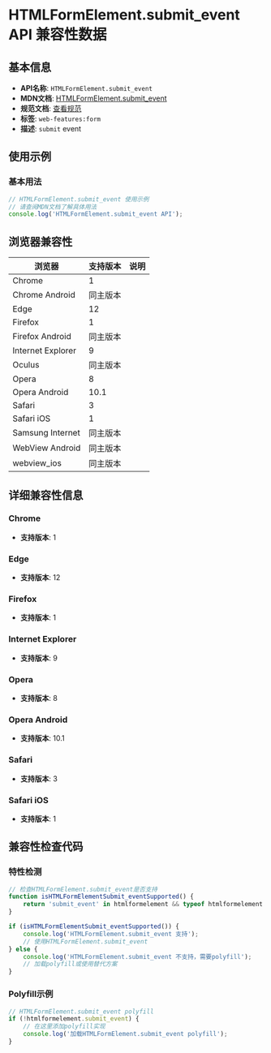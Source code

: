 # HTMLFormElement.submit_event API 兼容性数据

## 基本信息

- **API名称**: `HTMLFormElement.submit_event`
- **MDN文档**: [HTMLFormElement.submit_event](https://developer.mozilla.org/docs/Web/API/HTMLFormElement/submit_event)
- **规范文档**: [查看规范](https://html.spec.whatwg.org/multipage/indices.html#event-submit,https://html.spec.whatwg.org/multipage/webappapis.html#handler-onsubmit)
- **标签**: `web-features:form`
- **描述**: `submit` event

## 使用示例

### 基本用法

```javascript
// HTMLFormElement.submit_event 使用示例
// 请查阅MDN文档了解具体用法
console.log('HTMLFormElement.submit_event API');
```

## 浏览器兼容性

| 浏览器 | 支持版本 | 说明 |
|--------|----------|------|
| Chrome | 1 |  |
| Chrome Android | 同主版本 |  |
| Edge | 12 |  |
| Firefox | 1 |  |
| Firefox Android | 同主版本 |  |
| Internet Explorer | 9 |  |
| Oculus | 同主版本 |  |
| Opera | 8 |  |
| Opera Android | 10.1 |  |
| Safari | 3 |  |
| Safari iOS | 1 |  |
| Samsung Internet | 同主版本 |  |
| WebView Android | 同主版本 |  |
| webview_ios | 同主版本 |  |

## 详细兼容性信息

### Chrome

- **支持版本**: 1

### Edge

- **支持版本**: 12

### Firefox

- **支持版本**: 1

### Internet Explorer

- **支持版本**: 9

### Opera

- **支持版本**: 8

### Opera Android

- **支持版本**: 10.1

### Safari

- **支持版本**: 3

### Safari iOS

- **支持版本**: 1

## 兼容性检查代码

### 特性检测

```javascript
// 检查HTMLFormElement.submit_event是否支持
function isHTMLFormElementSubmit_eventSupported() {
    return 'submit_event' in htmlformelement && typeof htmlformelement.submit_event === 'function';
}

if (isHTMLFormElementSubmit_eventSupported()) {
    console.log('HTMLFormElement.submit_event 支持');
    // 使用HTMLFormElement.submit_event
} else {
    console.log('HTMLFormElement.submit_event 不支持，需要polyfill');
    // 加载polyfill或使用替代方案
}
```

### Polyfill示例

```javascript
// HTMLFormElement.submit_event polyfill
if (!htmlformelement.submit_event) {
    // 在这里添加polyfill实现
    console.log('加载HTMLFormElement.submit_event polyfill');
}
```

